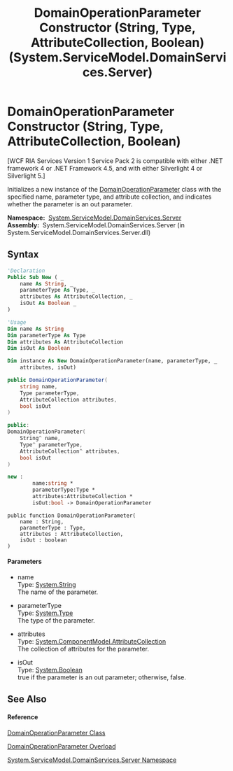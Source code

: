 ﻿---
title: DomainOperationParameter Constructor (String, Type, AttributeCollection, Boolean) (System.ServiceModel.DomainServices.Server)
TOCTitle: DomainOperationParameter Constructor (String, Type, AttributeCollection, Boolean)
ms:assetid: M:System.ServiceModel.DomainServices.Server.DomainOperationParameter.#ctor(System.String,System.Type,System.ComponentModel.AttributeCollection,System.Boolean)
ms:mtpsurl: https://msdn.microsoft.com/en-us/library/system.servicemodel.domainservices.server.domainoperationparameter.domainoperationparameter(v=VS.91)
ms:contentKeyID: 28755761
ms.date: 01/27/2012
mtps_version: v=VS.91
dev_langs:
- vb
- csharp
- c++
- fsharp
- jscript
api_location:
- System.ServiceModel.DomainServices.Server.dll
api_name:
- System.ServiceModel.DomainServices.Server.DomainOperationParameter..ctor
api_type:
- Managed
topic_type:
- apiref
- kbSyntax
product_family_name: VS
ROBOTS: INDEX,FOLLOW
---

# DomainOperationParameter Constructor (String, Type, AttributeCollection, Boolean)

\[WCF RIA Services Version 1 Service Pack 2 is compatible with either .NET framework 4 or .NET Framework 4.5, and with either Silverlight 4 or Silverlight 5.\]

Initializes a new instance of the [DomainOperationParameter](ff422362\(v=vs.91\).md) class with the specified name, parameter type, and attribute collection, and indicates whether the parameter is an out parameter.

**Namespace:**  [System.ServiceModel.DomainServices.Server](ff423220\(v=vs.91\).md)  
**Assembly:**  System.ServiceModel.DomainServices.Server (in System.ServiceModel.DomainServices.Server.dll)

## Syntax

``` vb
'Declaration
Public Sub New ( _
    name As String, _
    parameterType As Type, _
    attributes As AttributeCollection, _
    isOut As Boolean _
)
```

``` vb
'Usage
Dim name As String
Dim parameterType As Type
Dim attributes As AttributeCollection
Dim isOut As Boolean

Dim instance As New DomainOperationParameter(name, parameterType, _
    attributes, isOut)
```

``` csharp
public DomainOperationParameter(
    string name,
    Type parameterType,
    AttributeCollection attributes,
    bool isOut
)
```

``` c++
public:
DomainOperationParameter(
    String^ name, 
    Type^ parameterType, 
    AttributeCollection^ attributes, 
    bool isOut
)
```

``` fsharp
new : 
        name:string * 
        parameterType:Type * 
        attributes:AttributeCollection * 
        isOut:bool -> DomainOperationParameter
```

``` jscript
public function DomainOperationParameter(
    name : String, 
    parameterType : Type, 
    attributes : AttributeCollection, 
    isOut : boolean
)
```

#### Parameters

  - name  
    Type: [System.String](https://msdn.microsoft.com/en-us/library/s1wwdcbf)  
    The name of the parameter.  

<!-- end list -->

  - parameterType  
    Type: [System.Type](https://msdn.microsoft.com/en-us/library/42892f65)  
    The type of the parameter.  

<!-- end list -->

  - attributes  
    Type: [System.ComponentModel.AttributeCollection](https://msdn.microsoft.com/en-us/library/6z97wcs9)  
    The collection of attributes for the parameter.  

<!-- end list -->

  - isOut  
    Type: [System.Boolean](https://msdn.microsoft.com/en-us/library/a28wyd50)  
    true if the parameter is an out parameter; otherwise, false.  

## See Also

#### Reference

[DomainOperationParameter Class](ff422362\(v=vs.91\).md)

[DomainOperationParameter Overload](ff423303\(v=vs.91\).md)

[System.ServiceModel.DomainServices.Server Namespace](ff423220\(v=vs.91\).md)

